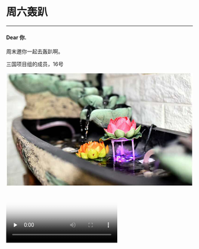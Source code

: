 # 周六轰趴
**************
#### Dear 你.

周末邀你一起去轰趴啊。

三国项目组的成员，16号

<img src="https://github.com/BlackStar0313/activity/blob/master/res/IMG_5764.JPG?raw=true" >



<video id="video" controls="" preload="none" poster="https://github.com/BlackStar0313/activity/blob/master/res/IMG_5764.JPG?raw=true">
      <source id="mp4" src="https://github.com/BlackStar0313/activity/blob/master/res/show.mp4" type="video/mp4"></video>


